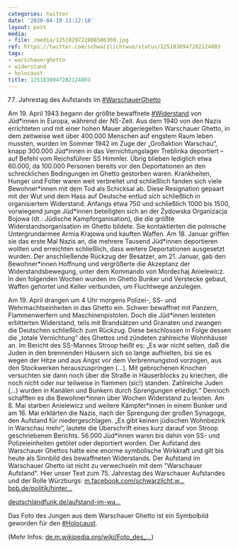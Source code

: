 ```yaml
---
categories: twitter
date: '2020-04-19 11:12:10'
layout: post
media:
- file: /media/1251829722008506369.jpg
ref: https://twitter.com/schwarzlichtwue/status/1251830947282124803
tags:
- warschauerghetto
- widerstand
- holocaust
title: 1251830947282124803
---
```

77. Jahrestag des Aufstands im [#WarschauerGhetto](/t/warschauerghetto) 



Am 19. April 1943 begann der größte bewaffnete [#Widerstand](/t/widerstand) von Jüd\*innen in Europa, während der NS-Zeit. 
Aus dem 1940 von den Nazis errichteten und mit einer hohen Mauer abgeriegelten Warschauer Ghetto, in dem zeitweise weit über 400.000 Menschen auf engstem Raum leben mussten, wurden im Sommer 1942 im Zuge der „Großaktion Warschau“, knapp 300.000 Jüd\*innen in das Vernichtungslager
Treblinka deportiert – auf Befehl vom Reichsführer SS Himmler. Übrig blieben lediglich etwa 60.000, da 100.000 Personen bereits vor den Deportationen an den schrecklichen Bedingungen im Ghetto gestorben waren.
Krankheiten, Hunger und Folter waren weit verbreitet und schließlich fanden sich viele Bewohner\*innen mit dem Tod als Schicksal ab. Diese Resignation gepaart mit der Wut und dem Hass auf Deutsche entlud sich schließlich in organisiertem Widerstand.
Anfangs etwa 750 und schließlich 1000 bis 1500, vorwiegend junge Jüd\*innen beteiligten sich an der Żydowska Organizacja Bojowa (dt.: Jüdische Kampforganisation), die die größte Widerstandsorganisation im Ghetto bildete.
Sie kontaktierten die polnische Untergrundarmee Armia Krajowa und kauften Waffen. Am 18. Januar griffen sie das erste Mal Nazis an, die mehrere Tausend Jüd\*innen deportieren wollten und erreichten schließlich, dass weitere Deportationen ausgesetzt wurden.
Der anschließende Rückzug der Besatzer, am 21. Januar, gab den Bewohner\*innen Hoffnung und vergrößerte die Akzeptanz der Widerstandsbewegung, unter dem Kommando von Mordechaj Anielewicz. In den folgenden Wochen wurden im Ghetto
Bunker und Verstecke gebaut, Waffen gehortet und Keller verbunden, um Fluchtwege anzulegen. 

Am 19. April drangen um 4 Uhr morgens Polizei-, SS- und Wehrmachtseinheiten in das Ghetto ein. Schwer bewaffnet mit Panzern, Flammenwerfern und Maschinenpistolen.
Doch die Jüd\*innen leisteten erbitterten Widerstand, teils mit Brandsätzen und Granaten und zwangen die Deutschen schließlich zum Rückzug. Diese beschlossen in Folge dessen die „totale Vernichtung“ des Ghettos und zündeten zahlreiche Wohnhäuser an.
Im Bericht des SS-Mannes Stroop heißt es: „Es war nicht selten, daß die Juden in den brennenden Häusern sich so lange aufhielten, bis sie es wegen der Hitze und aus Angst vor dem Verbrennungstod vorzogen, aus den Stockwerken herauszuspringen (…).
Mit gebrochenen Knochen versuchten sie dann noch über die Straße in Häuserblocks zu kriechen, die noch nicht oder nur teilweise in flammen (sic!) standen. Zahlreiche Juden (…) wurden in Kanälen und Bunkern durch Sprengungen erledigt.“
Dennoch schafften es die Bewohner\*innen über Wochen Widerstand zu leisten.  Am 8. Mai starben Anielewicz und weitere Kämpfer\*innen in einem Bunker und am 16. Mai erklärten die Nazis, nach der Sprengung der großen Synagoge, den Aufstand für niedergeschlagen.
„Es gibt keinen jüdischen Wohnbezirk in Warschau mehr“, lautete die Überschrift eines kurz darauf von Stroop geschriebenen Berichts. 56.000 Jüd\*innen waren bis dahin von SS- und Polizeieinheiten getötet oder deportiert worden.
Der Aufstand des Warschauer Ghettos hatte eine enorme symbolische Wirkkraft und gilt bis heute als Sinnbild des bewaffneten Widerstands.
Der Aufstand im Warschauer Ghetto ist nicht zu verwechseln mit dem "Warschauer Aufstand". Hier unser Text zum 75. Jahrestag des Warschauer Aufstandes und der Rolle Würzburgs: [m.facebook.com/schwarzlicht.w…](https://m.facebook.com/schwarzlicht.wue/posts/616955375379173/?_rdr)
[bpb.de/politik/hinter…](https://www.bpb.de/politik/hintergrund-aktuell/158334/warschauer-ghetto) 



[deutschlandfunk.de/aufstand-im-wa…](https://www.deutschlandfunk.de/aufstand-im-warschauer-ghetto-symbol-des-juedischen.724.de.html?dram:article_id=415723)



Das Foto des Jungen aus dem Warschauer Ghetto ist ein Symbolbild geworden für den [#Holocaust](/t/holocaust). 

(Mehr Infos: [de.m.wikipedia.org/wiki/Foto_des_…](https://de.m.wikipedia.org/wiki/Foto_des_Jungen_aus_dem_Warschauer_Ghetto))